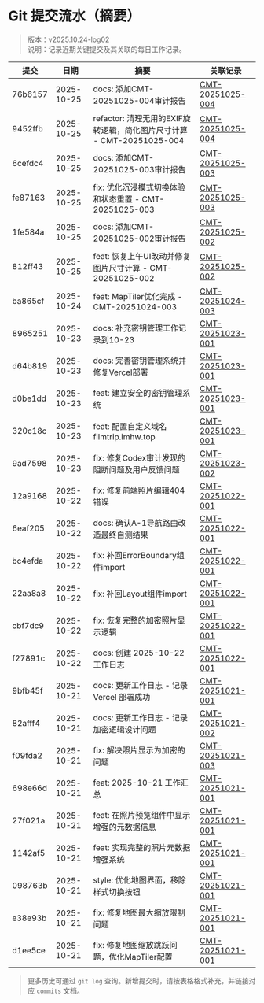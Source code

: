 # Git 提交流水（摘要）
> 版本：v2025.10.24-log02  
> 说明：记录近期关键提交及其关联的每日工作记录。

| 提交 | 日期 | 摘要 | 关联记录 |
| --- | --- | --- | --- |
| 76b6157 | 2025-10-25 | docs: 添加CMT-20251025-004审计报告 | [CMT-20251025-004](2025-10-25/commits/CMT-20251025-004.md) |
| 9452ffb | 2025-10-25 | refactor: 清理无用的EXIF旋转逻辑，简化图片尺寸计算 - CMT-20251025-004 | [CMT-20251025-004](2025-10-25/commits/CMT-20251025-004.md) |
| 6cefdc4 | 2025-10-25 | docs: 添加CMT-20251025-003审计报告 | [CMT-20251025-003](2025-10-25/commits/CMT-20251025-003.md) |
| fe87163 | 2025-10-25 | fix: 优化沉浸模式切换体验和状态重置 - CMT-20251025-003 | [CMT-20251025-003](2025-10-25/commits/CMT-20251025-003.md) |
| 1fe584a | 2025-10-25 | docs: 添加CMT-20251025-002审计报告 | [CMT-20251025-002](2025-10-25/commits/CMT-20251025-002.md) |
| 812ff43 | 2025-10-25 | feat: 恢复上午UI改动并修复图片尺寸计算 - CMT-20251025-002 | [CMT-20251025-002](2025-10-25/commits/CMT-20251025-002.md) |
| ba865cf | 2025-10-24 | feat: MapTiler优化完成 - CMT-20251024-003 | [CMT-20251024-003](2025-10-24/commits/CMT-20251024-003.md) |
| 8965251 | 2025-10-23 | docs: 补充密钥管理工作记录到10-23 | [CMT-20251023-001](2025-10-23/commits/CMT-20251023-001.md) |
| d64b819 | 2025-10-23 | docs: 完善密钥管理系统并修复Vercel部署 | [CMT-20251023-001](2025-10-23/commits/CMT-20251023-001.md) |
| d0be1dd | 2025-10-23 | feat: 建立安全的密钥管理系统 | [CMT-20251023-001](2025-10-23/commits/CMT-20251023-001.md) |
| 320c18c | 2025-10-23 | feat: 配置自定义域名filmtrip.imhw.top | [CMT-20251023-001](2025-10-23/commits/CMT-20251023-001.md) |
| 9ad7598 | 2025-10-23 | fix: 修复Codex审计发现的阻断问题及用户反馈问题 | [CMT-20251023-002](2025-10-23/commits/CMT-20251023-002.md) |
| 12a9168 | 2025-10-22 | fix: 修复前端照片编辑404错误 | [CMT-20251022-001](2025-10-22/commits/CMT-20251022-001.md) |
| 6eaf205 | 2025-10-22 | docs: 确认A-1导航路由改造最终自测结果 | [CMT-20251022-001](2025-10-22/commits/CMT-20251022-001.md) |
| bc4efda | 2025-10-22 | fix: 补回ErrorBoundary组件import | [CMT-20251022-001](2025-10-22/commits/CMT-20251022-001.md) |
| 22aa8a8 | 2025-10-22 | fix: 补回Layout组件import | [CMT-20251022-001](2025-10-22/commits/CMT-20251022-001.md) |
| cbf7dc9 | 2025-10-22 | fix: 恢复完整的加密照片显示逻辑 | [CMT-20251022-001](2025-10-22/commits/CMT-20251022-001.md) |
| f27891c | 2025-10-22 | docs: 创建 2025-10-22 工作日志 | [CMT-20251022-001](2025-10-22/commits/CMT-20251022-001.md) |
| 9bfb45f | 2025-10-21 | docs: 更新工作日志 - 记录 Vercel 部署成功 | [CMT-20251021-001](2025-10-21/commits/CMT-20251021-001.md) |
| 82afff4 | 2025-10-21 | docs: 更新工作日志 - 记录加密逻辑设计问题 | [CMT-20251021-002](2025-10-21/commits/CMT-20251021-002.md) |
| f09fda2 | 2025-10-21 | fix: 解决照片显示为加密的问题 | [CMT-20251021-003](2025-10-21/commits/CMT-20251021-003.md) |
| 698e66d | 2025-10-21 | feat: 2025-10-21 工作汇总 | [CMT-20251021-001](2025-10-21/commits/CMT-20251021-001.md) |
| 27f021a | 2025-10-21 | feat: 在照片预览组件中显示增强的元数据信息 | [CMT-20251021-001](2025-10-21/commits/CMT-20251021-001.md) |
| 1142af5 | 2025-10-21 | feat: 实现完整的照片元数据增强系统 | [CMT-20251021-001](2025-10-21/commits/CMT-20251021-001.md) |
| 098763b | 2025-10-21 | style: 优化地图界面，移除样式切换按钮 | [CMT-20251021-001](2025-10-21/commits/CMT-20251021-001.md) |
| e38e93b | 2025-10-21 | fix: 修复地图最大缩放限制问题 | [CMT-20251021-001](2025-10-21/commits/CMT-20251021-001.md) |
| d1ee5ce | 2025-10-21 | fix: 修复地图缩放跳跃问题，优化MapTiler配置 | [CMT-20251021-001](2025-10-21/commits/CMT-20251021-001.md) |

> 更多历史可通过 `git log` 查询。新增提交时，请按表格格式补充，并链接对应 `commits` 文档。

